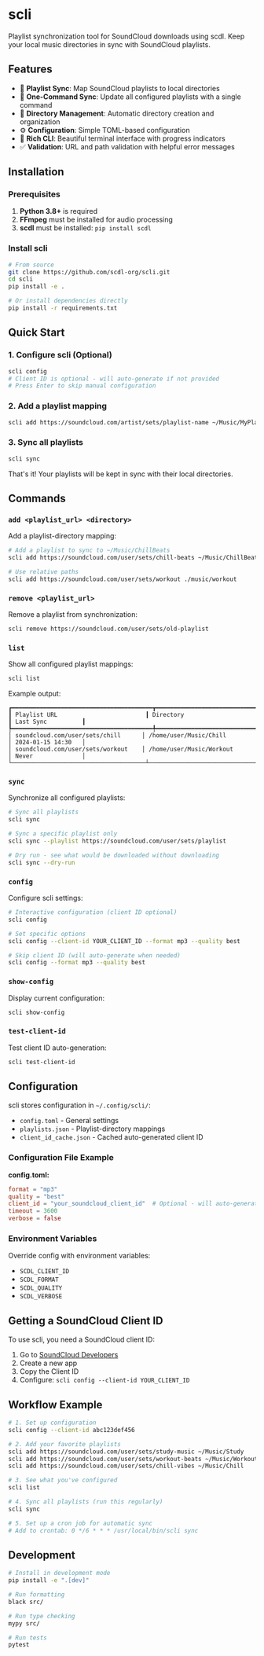 # scli

Playlist synchronization tool for SoundCloud downloads using scdl. Keep your local music directories in sync with SoundCloud playlists.

<!-- Test comment added to test DesktopCommander MCP git workflow -->

## Features

- 🎵 **Playlist Sync**: Map SoundCloud playlists to local directories
- 🔄 **One-Command Sync**: Update all configured playlists with a single command
- 📁 **Directory Management**: Automatic directory creation and organization  
- ⚙️ **Configuration**: Simple TOML-based configuration
- 🎨 **Rich CLI**: Beautiful terminal interface with progress indicators
- ✅ **Validation**: URL and path validation with helpful error messages

## Installation

### Prerequisites

1. **Python 3.8+** is required
2. **FFmpeg** must be installed for audio processing
3. **scdl** must be installed: `pip install scdl`

### Install scli

```bash
# From source
git clone https://github.com/scdl-org/scli.git
cd scli
pip install -e .

# Or install dependencies directly
pip install -r requirements.txt
```

## Quick Start

### 1. Configure scli (Optional)

```bash
scli config
# Client ID is optional - will auto-generate if not provided
# Press Enter to skip manual configuration
```

### 2. Add a playlist mapping

```bash
scli add https://soundcloud.com/artist/sets/playlist-name ~/Music/MyPlaylist
```

### 3. Sync all playlists

```bash
scli sync
```

That's it! Your playlists will be kept in sync with their local directories.

## Commands

### `add <playlist_url> <directory>`

Add a playlist-directory mapping:

```bash
# Add a playlist to sync to ~/Music/ChillBeats
scli add https://soundcloud.com/user/sets/chill-beats ~/Music/ChillBeats

# Use relative paths
scli add https://soundcloud.com/user/sets/workout ./music/workout
```

### `remove <playlist_url>`

Remove a playlist from synchronization:

```bash
scli remove https://soundcloud.com/user/sets/old-playlist
```

### `list`

Show all configured playlist mappings:

```bash
scli list
```

Example output:
```
┏━━━━━━━━━━━━━━━━━━━━━━━━━━━━━━━━━━━━━━━━┳━━━━━━━━━━━━━━━━━━━━━━━━━━━━━━━━┳━━━━━━━━━━━━━━━━━━━━┓
┃ Playlist URL                         ┃ Directory                      ┃ Last Sync          ┃
┡━━━━━━━━━━━━━━━━━━━━━━━━━━━━━━━━━━━━━━━━╇━━━━━━━━━━━━━━━━━━━━━━━━━━━━━━━━╇━━━━━━━━━━━━━━━━━━━━┩
│ soundcloud.com/user/sets/chill      │ /home/user/Music/Chill         │ 2024-01-15 14:30   │
│ soundcloud.com/user/sets/workout    │ /home/user/Music/Workout       │ Never              │
└──────────────────────────────────────┴────────────────────────────────┴────────────────────┘
```

### `sync`

Synchronize all configured playlists:

```bash
# Sync all playlists
scli sync

# Sync a specific playlist only
scli sync --playlist https://soundcloud.com/user/sets/playlist

# Dry run - see what would be downloaded without downloading
scli sync --dry-run
```

### `config`

Configure scli settings:

```bash
# Interactive configuration (client ID optional)
scli config

# Set specific options
scli config --client-id YOUR_CLIENT_ID --format mp3 --quality best

# Skip client ID (will auto-generate when needed)
scli config --format mp3 --quality best
```

### `show-config`

Display current configuration:

```bash
scli show-config
```

### `test-client-id`

Test client ID auto-generation:

```bash
scli test-client-id
```

## Configuration

scli stores configuration in `~/.config/scli/`:

- `config.toml` - General settings
- `playlists.json` - Playlist-directory mappings  
- `client_id_cache.json` - Cached auto-generated client ID

### Configuration File Example

**config.toml:**
```toml
format = "mp3"
quality = "best"
client_id = "your_soundcloud_client_id"  # Optional - will auto-generate if empty
timeout = 3600
verbose = false
```

### Environment Variables

Override config with environment variables:

- `SCDL_CLIENT_ID`
- `SCDL_FORMAT`
- `SCDL_QUALITY`
- `SCDL_VERBOSE`

## Getting a SoundCloud Client ID

To use scli, you need a SoundCloud client ID:

1. Go to [SoundCloud Developers](https://developers.soundcloud.com/)
2. Create a new app
3. Copy the Client ID
4. Configure: `scli config --client-id YOUR_CLIENT_ID`

## Workflow Example

```bash
# 1. Set up configuration
scli config --client-id abc123def456

# 2. Add your favorite playlists
scli add https://soundcloud.com/user/sets/study-music ~/Music/Study
scli add https://soundcloud.com/user/sets/workout-beats ~/Music/Workout
scli add https://soundcloud.com/user/sets/chill-vibes ~/Music/Chill

# 3. See what you've configured
scli list

# 4. Sync all playlists (run this regularly)
scli sync

# 5. Set up a cron job for automatic sync
# Add to crontab: 0 */6 * * * /usr/local/bin/scli sync
```

## Development

```bash
# Install in development mode
pip install -e ".[dev]"

# Run formatting
black src/

# Run type checking  
mypy src/

# Run tests
pytest
```
